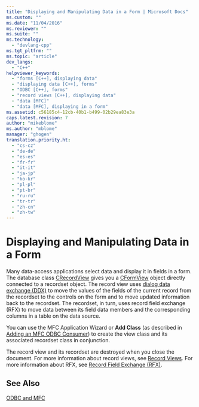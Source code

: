 ```yaml
---
title: "Displaying and Manipulating Data in a Form | Microsoft Docs"
ms.custom: ""
ms.date: "11/04/2016"
ms.reviewer: ""
ms.suite: ""
ms.technology: 
  - "devlang-cpp"
ms.tgt_pltfrm: ""
ms.topic: "article"
dev_langs: 
  - "C++"
helpviewer_keywords: 
  - "forms [C++], displaying data"
  - "displaying data [C++], forms"
  - "ODBC [C++], forms"
  - "record views [C++], displaying data"
  - "data [MFC]"
  - "data [MFC], displaying in a form"
ms.assetid: c56185c4-12cb-40b1-b499-02b29ea83e3a
caps.latest.revision: 7
author: "mikeblome"
ms.author: "mblome"
manager: "ghogen"
translation.priority.ht: 
  - "cs-cz"
  - "de-de"
  - "es-es"
  - "fr-fr"
  - "it-it"
  - "ja-jp"
  - "ko-kr"
  - "pl-pl"
  - "pt-br"
  - "ru-ru"
  - "tr-tr"
  - "zh-cn"
  - "zh-tw"
---
```

# Displaying and Manipulating Data in a Form
Many data-access applications select data and display it in fields in a form. The database class [CRecordView](../../mfc/reference/crecordview-class.md) gives you a [CFormView](../../mfc/reference/cformview-class.md) object directly connected to a recordset object. The record view uses [dialog data exchange (DDX)](../../mfc/dialog-data-exchange-and-validation.md) to move the values of the fields of the current record from the recordset to the controls on the form and to move updated information back to the recordset. The recordset, in turn, uses record field exchange (RFX) to move data between its field data members and the corresponding columns in a table on the data source.  
  
 You can use the MFC Application Wizard or **Add Class** (as described in [Adding an MFC ODBC Consumer](../../mfc/reference/adding-an-mfc-odbc-consumer.md)) to create the view class and its associated recordset class in conjunction.  
  
 The record view and its recordset are destroyed when you close the document. For more information about record views, see [Record Views](../../data/record-views-mfc-data-access.md). For more information about RFX, see [Record Field Exchange (RFX)](../../data/odbc/record-field-exchange-rfx.md).  
  
## See Also  
 [ODBC and MFC](../../data/odbc/odbc-and-mfc.md)